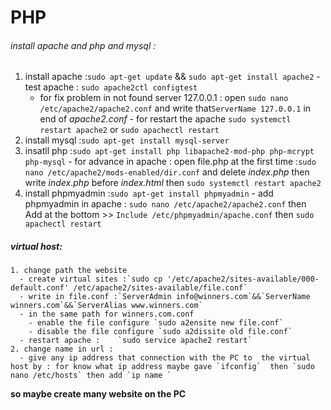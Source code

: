 # PHP

###### install apache and php and mysql :
  1. install apache :`sudo apt-get update` && `sudo apt-get install apache2`
    - test apache :  `sudo apache2ctl configtest`
      - for fix problem in not found server 127.0.0.1 : open `sudo nano /etc/apache2/apache2.conf` and write that`ServerName 127.0.0.1` in end of *apache2.conf*
    - for restart the apache `sudo systemctl restart apache2`  or `sudo apachectl restart`
  2. install mysql :`sudo apt-get install mysql-server`
  3. insatll php :`sudo apt-get install php libapache2-mod-php php-mcrypt php-mysql`
    - for advance in apache : open file.php at the first time :`sudo nano /etc/apache2/mods-enabled/dir.conf` and delete *index.php* then write *index.php* before *index.html* then `sudo systemctl restart apache2`
  4. install phpmyadmin :`sudo apt-get install phpmyadmin`
    - add phpmyadmin in apache :
      `sudo nano /etc/apache2/apache2.conf` then Add at the bottom >> `Include /etc/phpmyadmin/apache.conf` then `sudo apachectl restart`
##### virtual host:
    1. change path the website
      - create virtual sites :`sudo cp '/etc/apache2/sites-available/000-default.conf' /etc/apache2/sites-available/file.conf`
      - write in file.conf :`ServerAdmin info@winners.com`&&`ServerName winners.com`&&`ServerAlias www.winners.com`
      - in the same path for winners.com.conf
        - enable the file configure `sudo a2ensite new file.conf`
        - disable the file configure `sudo a2dissite old file.conf`
      - restart apache :    `sudo service apache2 restart`
    2. change name in url :
      - give any ip address that connection with the PC to  the virtual host by : for know what ip address maybe gave `ifconfig`  then `sudo nano /etc/hosts` then add `ip name `

  **so maybe create many website on the PC**
